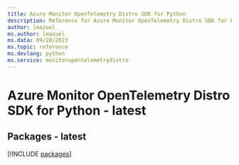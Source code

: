 ```yaml
---
title: Azure Monitor OpenTelemetry Distro SDK for Python
description: Reference for Azure Monitor OpenTelemetry Distro SDK for Python
author: lmazuel
ms.author: lmazuel
ms.data: 09/28/2023
ms.topic: reference
ms.devlang: python
ms.service: monitoropentelemetrydistro
---
```

# Azure Monitor OpenTelemetry Distro SDK for Python - latest
## Packages - latest
[!INCLUDE [packages](monitor-opentelemetry-distro-index.md)]